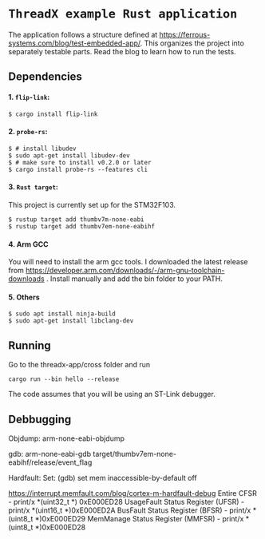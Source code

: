 # `ThreadX example Rust application`

The application follows a structure defined at https://ferrous-systems.com/blog/test-embedded-app/. This organizes
the project into separately testable parts. Read the blog to learn how to run the tests.

## Dependencies

#### 1. `flip-link`:

```console
$ cargo install flip-link
```

#### 2. `probe-rs`:

``` console
$ # install libudev
$ sudo apt-get install libudev-dev
$ # make sure to install v0.2.0 or later
$ cargo install probe-rs --features cli
```

#### 3. `Rust target`:

This project is currently set up for the STM32F103.

``` console
$ rustup target add thumbv7m-none-eabi
$ rustup target add thumbv7em-none-eabihf
```

#### 4. Arm GCC

You will need to install the arm gcc tools.  I downloaded the latest release from https://developer.arm.com/downloads/-/arm-gnu-toolchain-downloads . Install manually and add the bin folder
to your PATH.

#### 5. Others

```console
$ sudo apt install ninja-build
$ sudo apt-get install libclang-dev
```

## Running

Go to the threadx-app/cross folder and run

```console
cargo run --bin hello --release
```

The code assumes that you will be using an ST-Link debugger. 

## Debbugging

Objdump:
arm-none-eabi-objdump

gdb:
arm-none-eabi-gdb target/thumbv7em-none-eabihf/release/event_flag

Hardfault:
Set:
(gdb) set mem inaccessible-by-default off

https://interrupt.memfault.com/blog/cortex-m-hardfault-debug
Entire CFSR - print/x *(uint32_t *) 0xE000ED28
UsageFault Status Register (UFSR) - print/x *(uint16_t *)0xE000ED2A
BusFault Status Register (BFSR) - print/x *(uint8_t *)0xE000ED29
MemManage Status Register (MMFSR) - print/x *(uint8_t *)0xE000ED28


